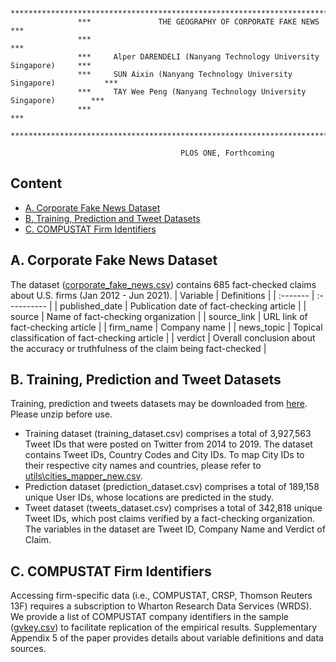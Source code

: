 ```
               *************************************************************************
               ***               THE GEOGRAPHY OF CORPORATE FAKE NEWS                ***
               ***                                                                   ***
               ***     Alper DARENDELI (Nanyang Technology University Singapore)     ***
               ***     SUN Aixin (Nanyang Technology University Singapore)           ***
               ***     TAY Wee Peng (Nanyang Technology University Singapore)        ***
               ***                                                                   ***
               *************************************************************************

                                      PLOS ONE, Forthcoming

```

## Content
- [A. Corporate Fake News Dataset](#a-corporate-fake-news-dataset)
- [B. Training, Prediction and Tweet Datasets](#b-training-prediction-and-tweet-datasets)
- [C. COMPUSTAT Firm Identifiers](#c-compustat-Firm-identifiers)

## A. Corporate Fake News Dataset

The dataset ([corporate_fake_news.csv](datasets/corporate_fake_news.csv)) contains 685 fact-checked claims about U.S. firms (Jan 2012 - Jun 2021). 
| Variable | Definitions |
| :------- | :---------- |
| published_date | Publication date of fact-checking article |
| source | Name of fact-checking organization |
| source_link | URL link of fact-checking article |
| firm_name | Company name |
| news_topic | Topical classification of fact-checking article	|
| verdict | Overall conclusion about the accuracy or truthfulness of the claim being fact-checked |

## B. Training, Prediction and Tweet Datasets

Training, prediction and tweets datasets may be downloaded from [here](https://github.com/alperdarendeli/corporatefakenews/releases/tag/v1.0.0). Please unzip before use.
- Training dataset (training_dataset.csv) comprises a total of 3,927,563 Tweet IDs that were posted on Twitter from 2014 to 2019. The dataset contains Tweet IDs, Country Codes and City IDs. To map City IDs  to their respective city names and countries, please refer to [utils\cities_mapper_new.csv](utils/cities_mapper_new.csv).
- Prediction dataset (prediction_dataset.csv) comprises a total of 189,158 unique User IDs, whose locations are predicted in the study. 
- Tweet dataset (tweets_dataset.csv) comprises a total of 342,818 unique Tweet IDs, which post claims verified by a fact-checking organization. The variables in the dataset are Tweet ID, Company Name and Verdict of Claim. 

## C. COMPUSTAT Firm Identifiers

Accessing firm-specific data (i.e., COMPUSTAT, CRSP, Thomson Reuters 13F) requires a subscription to Wharton Research Data Services (WRDS). We provide a list of COMPUSTAT company identifiers in the sample ([gvkey.csv](datasets/gvkey.csv)) to facilitate replication of the empirical results. Supplementary Appendix 5 of the paper provides details about variable definitions and data sources. 

